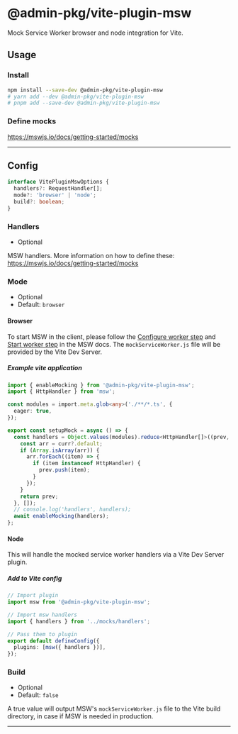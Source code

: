 # @admin-pkg/vite-plugin-msw

Mock Service Worker browser and node integration for Vite.

## Usage

### Install

```sh
npm install --save-dev @admin-pkg/vite-plugin-msw
# yarn add --dev @admin-pkg/vite-plugin-msw
# pnpm add --save-dev @admin-pkg/vite-plugin-msw
```

### Define mocks

https://mswjs.io/docs/getting-started/mocks

---

## Config

```ts
interface VitePluginMswOptions {
  handlers?: RequestHandler[];
  mode?: 'browser' | 'node';
  build?: boolean;
}
```

### Handlers

- Optional

MSW handlers. More information on how to define these: https://mswjs.io/docs/getting-started/mocks

### Mode

- Optional
- Default: `browser`

#### Browser

To start MSW in the client, please follow the [Configure worker step](https://mswjs.io/docs/getting-started/integrate/browser#configure-worker) and [Start worker step](https://mswjs.io/docs/getting-started/integrate/browser#start-worker) in the MSW docs. The `mockServiceWorker.js` file will be provided by the Vite Dev Server.

##### Example vite application

```ts
import { enableMocking } from '@admin-pkg/vite-plugin-msw';
import { HttpHandler } from 'msw';

const modules = import.meta.glob<any>('./**/*.ts', {
  eager: true,
});

export const setupMock = async () => {
  const handlers = Object.values(modules).reduce<HttpHandler[]>((prev, curr) => {
    const arr = curr?.default;
    if (Array.isArray(arr)) {
      arr.forEach((item) => {
        if (item instanceof HttpHandler) {
          prev.push(item);
        }
      });
    }
    return prev;
  }, []);
  // console.log('handlers', handlers);
  await enableMocking(handlers);
};
```

#### Node

This will handle the mocked service worker handlers via a Vite Dev Server plugin.

##### Add to Vite config

```ts
// Import plugin
import msw from '@admin-pkg/vite-plugin-msw';

// Import msw handlers
import { handlers } from '../mocks/handlers';

// Pass them to plugin
export default defineConfig({
  plugins: [msw({ handlers })],
});
```

### Build

- Optional
- Default: `false`

A true value will output MSW's `mockServiceWorker.js` file to the Vite build directory, in case if MSW is needed in production.

---
